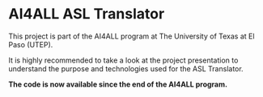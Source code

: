 # AI4ALL ASL Translator

This project is part of the AI4ALL program at The University of Texas at El Paso (UTEP).

It is highly recommended to take a look at the project presentation to understand the purpose and technologies used for the ASL Translator.

**The code is now available since the end of the AI4ALL program.**
